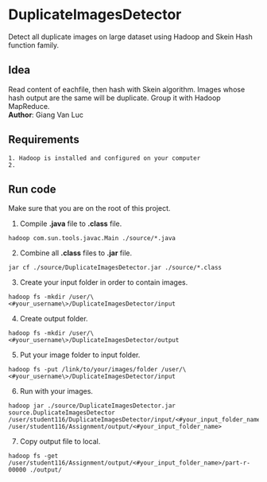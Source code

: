 # DuplicateImagesDetector
Detect all duplicate images on large dataset using Hadoop and Skein Hash function family.
## Idea
Read content of eachfile, then hash with Skein algorithm. Images whose hash output are the same will be duplicate. Group it with Hadoop MapReduce.  
**Author**: Giang Van Luc
## Requirements
    1. Hadoop is installed and configured on your computer
    2. 
## Run code
Make sure that you are on the root of this project.
1. Compile **.java** file to **.class** file.    
```
hadoop com.sun.tools.javac.Main ./source/*.java
```
2. Combine all **.class** files to **.jar** file.
```
jar cf ./source/DuplicateImagesDetector.jar ./source/*.class
```
3. Create your input folder in order to contain images.
```
hadoop fs -mkdir /user/\<#your_username\>/DuplicateImagesDetector/input
```
4. Create output folder.
```
hadoop fs -mkdir /user/\<#your_username\>/DuplicateImagesDetector/output
```
5. Put your image folder to input folder.
```
hadoop fs -put /link/to/your/images/folder /user/\<#your_username\>/DuplicateImagesDetector/input
```
6. Run with your images.
```
hadoop jar ./source/DuplicateImagesDetector.jar source.DuplicateImagesDetector /user/student116/DuplicateImagesDetector/input/<#your_input_folder_name> /user/student116/Assignment/output/<#your_input_folder_name>
```
7. Copy output file to local.
```
hadoop fs -get /user/student116/Assignment/output/<#your_input_folder_name>/part-r-00000 ./output/
```
